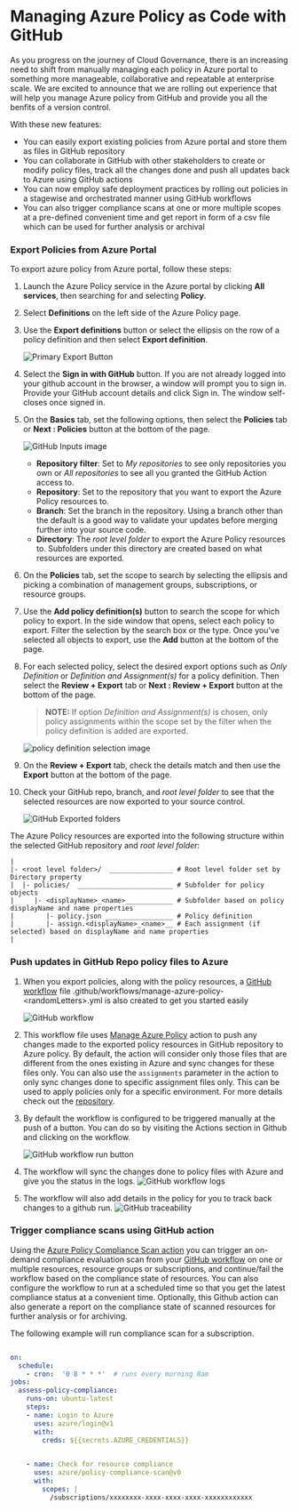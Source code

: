 # Managing Azure Policy as Code with GitHub

As you progress on the journey of Cloud Governance, there is an increasing need to shift from manually managing each policy in Azure portal to something more manageable, collaborative and repeatable at enterprise scale.  We are excited to announce that we are rolling out experience that will help you manage Azure policy from GitHub and provide you all the benfits of a version control. 

With these new features:
- You can easily export existing policies from Azure portal and store them as files in GitHub repository
- You can collaborate in GitHub with other stakeholders to create or modify policy files, track all the changes done and push all updates back to Azure using GitHub actions
- You can now employ safe deployment practices by rolling out policies in a stagewise and orchestrated manner using GitHub workflows
- You can also trigger compliance scans at one or more multiple scopes at a pre-defined convenient time and get report in form of a csv file which can be used for further analysis or archival 


### Export Policies from Azure Portal

To export azure policy from Azure portal, follow these steps:

1. Launch the Azure Policy service in the Azure portal by clicking **All services**, then searching
   for and selecting **Policy**.

1. Select **Definitions** on the left side of the Azure Policy page.

1. Use the **Export definitions** button or select the ellipsis on the row of a policy definition
   and then select **Export definition**.

    ![Primary Export Button](./_imgs/export-central.png)

1. Select the **Sign in with GitHub** button. If you are not already logged into your github account in the browser, a window will prompt you to sign in.  Provide your GitHub account details and click Sign in. The window self-closes once signed in.

1. On the **Basics** tab, set the following options, then select the **Policies** tab or **Next :
   Policies** button at the bottom of the page.

   ![GitHub Inputs image](./_imgs/github_controls.png)

   - **Repository filter**: Set to _My repositories_ to see only repositories you own or _All
     repositories_ to see all you granted the GitHub Action access to.
   - **Repository**: Set to the repository that you want to export the Azure Policy resources to.
   - **Branch**: Set the branch in the repository. Using a branch other than the default is a good
     way to validate your updates before merging further into your source code.
   - **Directory**: The _root level folder_ to export the Azure Policy resources to. Subfolders
     under this directory are created based on what resources are exported.
    

1. On the **Policies** tab, set the scope to search by selecting the ellipsis and picking a
   combination of management groups, subscriptions, or resource groups. 
   
1. Use the **Add policy definition(s)** button to search the scope for which policy to export. In
   the side window that opens, select each policy to export. Filter the selection by the search box
   or the type. Once you've selected all objects to export, use the **Add** button at the bottom of
   the page.

1. For each selected policy, select the desired export options such as _Only Definition_ or
   _Definition and Assignment(s)_ for a policy definition. Then select the **Review + Export** tab
   or **Next : Review + Export** button at the bottom of the page.

   > **NOTE:**
   > If option _Definition and Assignment(s)_ is chosen, only policy assignments within the scope
   > set by the filter when the policy definition is added are exported.

    ![policy definition selection image](./_imgs/definition-selection.png)

1. On the **Review + Export** tab, check the details match and then use the **Export** button at the
   bottom of the page.

1. Check your GitHub repo, branch, and _root level folder_ to see that the selected resources are
   now exported to your source control.

   ![GitHub Exported folders](./_imgs/github-exported-folders.png)

The Azure Policy resources are exported into the following structure within the selected GitHub
repository and _root level folder_:

```text
|
|- <root level folder>/  ________________ # Root level folder set by Directory property
|  |- policies/  ________________________ # Subfolder for policy objects
|     |- <displayName>_<name>____________ # Subfolder based on policy displayName and name properties
|        |- policy.json _________________ # Policy definition
|        |- assign.<displayName>_<name>__ # Each assignment (if selected) based on displayName and name properties
|
```



### Push updates in GitHub Repo policy files to Azure

1. When you export policies, along with the policy resources, a [GitHub workflow](https://docs.github.com/en/actions/configuring-and-managing-workflows/configuring-a-workflow#about-workflows) file  .github/workflows/manage-azure-policy-\<randomLetters\>.yml  is also created to get you started easily

    ![GitHub workflow](./_imgs/github-workflow.png)


2. This workflow file uses [Manage Azure Policy](https://github.com/marketplace/actions/manage-azure-policy) action to push any changes made to the exported policy resources in GitHub repository to Azure policy. By default, the action will consider only those files that are different from the ones existing in Azure and sync changes for these files only. You can also use the `assignments` parameter in the action to only sync changes done to specific assignment files only. This can be used to apply policies only for a specific environment. For more details check out the [repository](https://github.com/Azure/manage-azure-policy).

3. By default the workflow is configured to be triggered manually at the push of a button. You can do so by visiting the Actions section in Github and clicking on the workflow.

    ![GitHub workflow run button](./_imgs/run-workflow.png)

4. The workflow will sync the changes done to policy files with Azure and give you the status in the logs.
    ![GitHub workflow logs](./_imgs/results-log.png)

5. The workflow will also add details in the policy for you to track back changes to a github run.
    ![GitHub traceability](./_imgs/traceability-data.png)


### Trigger compliance scans using GitHub action

Using the [Azure Policy Compliance Scan action](https://github.com/marketplace/actions/azure-policy-compliance-scan) you can trigger an on-demand compliance evaluation scan from your [GitHub workflow](https://docs.github.com/en/actions/configuring-and-managing-workflows/configuring-a-workflow#about-workflows) on one or multiple resources, resource groups or subscriptions, and continue/fail the workflow based on the compliance state of resources. You can also  configure the workflow to run at a scheduled time so that you get the latest compliance status at a convenient time. Optionally, this Github action can also generate a report on the compliance state of scanned resources for further analysis or for archiving.

The following example will run compliance scan for a subscription. 

```yaml

on:
  schedule:    
    - cron:  '0 8 * * *'  # runs every morning 8am
jobs:
  assess-policy-compliance:    
    runs-on: ubuntu-latest
    steps:         
    - name: Login to Azure
      uses: azure/login@v1
      with:
        creds: ${{secrets.AZURE_CREDENTIALS}} 

    
    - name: Check for resource compliance
      uses: azure/policy-compliance-scan@v0
      with:
        scopes: |
          /subscriptions/xxxxxxxx-xxxx-xxxx-xxxx-xxxxxxxxxxxx

```

